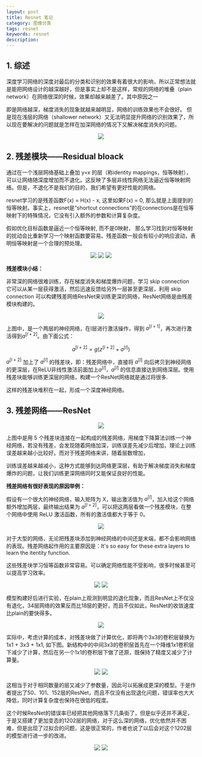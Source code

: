 ```yaml
---
layout: post
title: Resnet 笔记
category: 图像分类
tags: resnet
keywords: resnet
description:
---
```


## 1. 综述

深度学习网络的深度对最后的分类和识别的效果有着很大的影响，所以正常想法就是能把网络设计的越深越好，但是事实上却不是这样，常规的网络的堆叠（plain network）在网络很深的时候，效果却越来越差了。其中原因之一

即是网络越深，梯度消失的现象就越来越明显，网络的训练效果也不会很好。 但是现在浅层的网络（shallower network）又无法明显提升网络的识别效果了，所以现在要解决的问题就是怎样在加深网络的情况下又解决梯度消失的问题。

<center>

<img src="https://raw.githubusercontent.com/chiemon/chiemon.github.io/master/img/ResNet/1.png">

</center>

## 2. 残差模块——Residual bloack

通过在一个浅层网络基础上叠加 y=x 的层（称identity mappings，恒等映射），可以让网络随深度增加而不退化。这反映了多层非线性网络无法逼近恒等映射网络。但是，不退化不是我们的目的，我们希望有更好性能的网络。

resnet学习的是残差函数F(x) = H(x) - x, 这里如果F(x) = 0, 那么就是上面提到的恒等映射。事实上，resnet是“shortcut connections”的在connections是在恒等映射下的特殊情况，它没有引入额外的参数和计算复杂度。

假如优化目标函数是逼近一个恒等映射, 而不是0映射， 那么学习找到对恒等映射的扰动会比重新学习一个映射函数要容易。残差函数一般会有较小的响应波动，表明恒等映射是一个合理的预处理。

<center>

<img src="https://raw.githubusercontent.com/chiemon/chiemon.github.io/master/img/ResNet/2.png">

<img src="https://raw.githubusercontent.com/chiemon/chiemon.github.io/master/img/ResNet/3.png">

<img src="https://raw.githubusercontent.com/chiemon/chiemon.github.io/master/img/ResNet/4.png">

</center>

**残差模块小结：**

非常深的网络很难训练，存在梯度消失和梯度爆炸问题，学习 skip connection 它可以从某一层获得激活，然后迅速反馈给另外一层甚至更深层，利用 skip connection 可以构建残差网络ResNet来训练更深的网络，ResNet网络是由残差模块构建的。

<center>

<img src="https://raw.githubusercontent.com/chiemon/chiemon.github.io/master/img/ResNet/5.png">

</center>

上图中，是一个两层的神经网络，在l层进行激活操作，得到 $a^{\left [ l+1 \right ]}$，再次进行激活得到$a^{\left [ l+2 \right ]}$。由下面公式：

$$a^{\left [ l+2 \right ]} = g\left ( z^{\left [ l+2 \right ]} + a^{\left [ l \right ]}\right )$$

$a^{\left [ l+2 \right ]}$ 加上了 $a^{\left [ l \right ]}$ 的残差块，即：残差网络中，直接将 $a^{\left [ l \right ]}$ 向后拷贝到神经网络的更深层，在ReLU非线性激活前面加上$a^{\left [ l \right ]}$，$a^{\left [ l \right ]}$ 的信息直接达到网络深层。使用残差块能够训练更深层的网络，构建一个ResNet网络就是通过将很多.

这样的残差块堆积在一起，形成一个深度神经网络。

## 3. 残差网络——ResNet

<center>

<img src="https://raw.githubusercontent.com/chiemon/chiemon.github.io/master/img/ResNet/6.png">

</center>

上图中是用 5 个残差块连接在一起构成的残差网络，用梯度下降算法训练一个神经网络，若没有残差，会发现随着网络加深，训练误差先减少后增加，理论上训练误差越来越小比较好。而对于残差网络来讲，随着层数增加，

训练误差越来越减小，这种方式能够到达网络更深层，有助于解决梯度消失和梯度爆炸的问题，让我们训练更深网络同时又能保证良好的性能。

**残差网络有很好表现的原因举例：**

假设有一个很大的神经网络，输入矩阵为 X，输出激活值为 $a^{\left [ l \right ]}$，加入给这个网络额外增加两层，最终输出结果为 $a^{\left [ l+2 \right ]}$，可以把这两层看做一个残差模块，在整个网络中使用 ReLU 激活函数，所有的激活值都大于等于 0。

<center>

<img src="https://raw.githubusercontent.com/chiemon/chiemon.github.io/master/img/ResNet/7.png">

</center>

对于大型的网络，无论把残差块添加到神经网络的中间还是末端，都不会影响网络的表现。残差网络起作用的主要原因是：It's so easy for these extra layers to learn the itentity function.

这些残差块学习恒等函数非常容易。可以确定网络性能不受影响，很多时候甚至可以提高学习效率。

<center>

<img src="https://raw.githubusercontent.com/chiemon/chiemon.github.io/master/img/ResNet/8.png">

<img src="https://raw.githubusercontent.com/chiemon/chiemon.github.io/master/img/ResNet/9.png">

</center>

模型构建好后进行实验，在plain上观测到明显的退化现象，而且ResNet上不仅没有退化，34层网络的效果反而比18层的更好，而且不仅如此，ResNet的收敛速度比plain的要快得多。

<center>

<img src="https://raw.githubusercontent.com/chiemon/chiemon.github.io/master/img/ResNet/10.png">

</center>

实际中，考虑计算的成本，对残差块做了计算优化，即将两个3x3的卷积层替换为1x1 + 3x3 + 1x1, 如下图。新结构中的中间3x3的卷积层首先在一个降维1x1卷积层下减少了计算，然后在另一个1x1的卷积层下做了还原，既保持了精度又减少了计算量。

<center>

<img src="https://raw.githubusercontent.com/chiemon/chiemon.github.io/master/img/ResNet/11.png">

<img src="https://raw.githubusercontent.com/chiemon/chiemon.github.io/master/img/ResNet/12.png">

</center>

这相当于对于相同数量的层又减少了参数量，因此可以拓展成更深的模型。于是作者提出了50、101、152层的ResNet，而且不仅没有出现退化问题，错误率也大大降低，同时计算复杂度也保持在很低的程度。

这个时候ResNet的错误率已经把其他网络落下几条街了，但是似乎还并不满足，于是又搭建了更加变态的1202层的网络，对于这么深的网络，优化依然并不困难，但是出现了过拟合的问题，这是很正常的，作者也说了以后会对这个1202层的模型进行进一步的改进。

<center>

<img src="https://raw.githubusercontent.com/chiemon/chiemon.github.io/master/img/ResNet/13.png">

<img src="https://raw.githubusercontent.com/chiemon/chiemon.github.io/master/img/ResNet/14.png">

</center>
